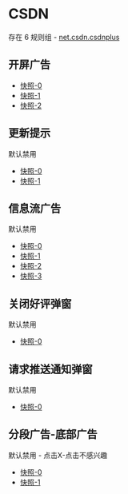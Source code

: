 # CSDN

存在 6 规则组 - [net.csdn.csdnplus](/src/apps/net.csdn.csdnplus.ts)

## 开屏广告

- [快照-0](https://i.gkd.li/i/12673680)
- [快照-1](https://i.gkd.li/i/13826577)
- [快照-2](https://i.gkd.li/i/13224627)

## 更新提示

默认禁用

- [快照-0](https://i.gkd.li/i/12673693)
- [快照-1](https://i.gkd.li/i/12673654)

## 信息流广告

默认禁用

- [快照-0](https://i.gkd.li/i/12673738)
- [快照-1](https://i.gkd.li/i/13224538)
- [快照-2](https://i.gkd.li/i/12673787)
- [快照-3](https://i.gkd.li/i/13224551)

## 关闭好评弹窗

默认禁用

- [快照-0](https://i.gkd.li/i/13251085)

## 请求推送通知弹窗

默认禁用

- [快照-0](https://i.gkd.li/i/12673638)

## 分段广告-底部广告

默认禁用 - 点击X-点击不感兴趣

- [快照-0](https://i.gkd.li/i/13830821)
- [快照-1](https://i.gkd.li/i/13830858)
